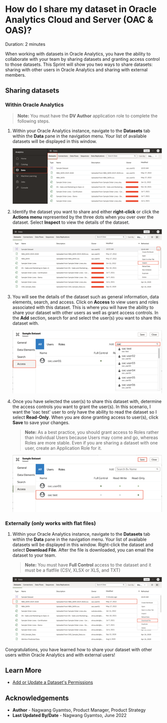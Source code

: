 # How do I share my dataset in Oracle Analytics Cloud and Server (OAC & OAS)?

Duration: 2 minutes

When working with datasets in Oracle Analytics, you have the ability to collaborate with your team by sharing datasets and granting access control to those datasets. This Sprint will show you two ways to share datasets: sharing with other users in Oracle Analytics and sharing with external members.

## Sharing datasets

### Within Oracle Analytics

>**Note:** You must have the **DV Author** application role to complete the following steps.

1. Within your Oracle Analytics instance, navigate to the **Datasets** tab within the **Data** pane in the navigation menu. Your list of available datasets will be displayed in this window.

    ![Datasets tab](images/data-pane.png)

2. Identify the dataset you want to share and either **right-click** or click the **Actions menu** represented by the three dots when you over over the dataset. Select **Inspect** to view the details of the dataset.

    ![Inspect dataset](images/inspect.png)

3. You will see the details of the dataset such as general information, data elements, search, and access. Click on **Access** to view users and roles associated with this dataset. This is where you will have the ability to share your dataset with other users as well as grant access controls. In the **Add** section, search for and select the user(s) you want to share this dataset with.

    ![Access dataset](images/access.png)

4. Once you have selected the user(s) to share this dataset with, determine the access controls you want to grant the user(s). In this scenario, I want the 'oac test' user to only have the ability to read the dataset so I select **Read-Only**. When you are done granting access to user(s), click **Save** to save your changes.
    >**Note:** As a best practice, you should grant access to Roles rather than individual Users because Users may come and go, whereas Roles are more stable. Even if you are sharing a dataset with one user, create an Application Role for it.

    ![Access dataset](images/access-control.png)

### Externally (only works with flat files)

1. Within your Oracle Analytics instance, navigate to the **Datasets** tab within the **Data** pane in the navigation menu. Your list of available datasets will be displayed in this window. Right-click the dataset and select **Download File**. After the file is downloaded, you can email the dataset to your team.

    >**Note:** You must have **Full Control** access to the dataset and it must be a flatfile (CSV, XLSX or XLS, and TXT)

    ![Externally](images/externally.png)

Congratulations, you have learned how to share your dataset with other users within Oracle Analytics and with external users!

## Learn More
* [Add or Update a Dataset's Permissions](https://docs.oracle.com/en/cloud/paas/analytics-cloud/acubi/add-or-update-datasets-permissions.html)

## Acknowledgements
* **Author** - Nagwang Gyamtso, Product Manager, Product Strategy
* **Last Updated By/Date** - Nagwang Gyamtso,  June 2022
